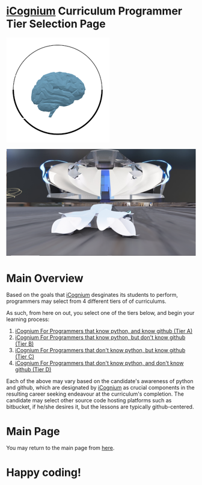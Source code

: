 # [iCognium](http://icognium.github.io) Curriculum Programmer Tier Selection Page

![Alt Text](https://github.com/icognium/icognium/blob/main/data/logo.png)

![Alt Text](https://github.com/icognium/icognium/blob/main/data/dio.png)


# Main Overview


Based on the goals that [iCognium](http://icognium.github.io) desginates its students to perform, programmers may select from 4 different tiers of of curriculums.

As such, from here on out, you select one of the tiers below, and begin your learning process:

1. [iCognium For Programmers that know python, and know github (Tier A)](https://github.com/icognium/icognium/tree/main/data/type_b/data/tier_a/README.md)
2. [iCognium For Programmers that know python, but don't know github (Tier B)](https://github.com/icognium/icognium/tree/main/data/type_b/data/tier_b/README.md)
3. [iCognium For Programmers that don't know python, but know github (Tier C)](https://github.com/icognium/icognium/tree/main/data/type_b/data/tier_c/README.md)
4. [iCognium For Programmers that don't know python, and don't know github (Tier D)](https://github.com/icognium/icognium/tree/main/data/type_b/data/tier_d/README.md)

Each of the above may vary based on the candidate's awareness of python and github, which are designated by [iCognium](http://icognium.github.io) as crucial components in the resulting career seeking endeavour at the curriculum's completion. The candidate may select other source code hosting platforms such as bitbucket, if he/she desires it, but the lessons are typically github-centered.

# Main Page
You may return to the main page from [here](https://github.com/icognium/icognium/).

# Happy coding!



